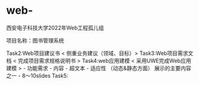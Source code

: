 # web-
西安电子科技大学2022年Web工程孤儿组

项目名称：图书管理系统

Task2:Web项目建议书 < 侧重业务建议（领域、目标）>
Task3:Web项目需求文档 < 完成项目需求规格说明书 >
Task4:web应用建模 < 采用UWE完成Web应用建模 > - 功能需求 - 内容 - 超文本 - 适应性 （动态&静态方面）
      展示的主要内容之一 - 8～10slides
Task5:
